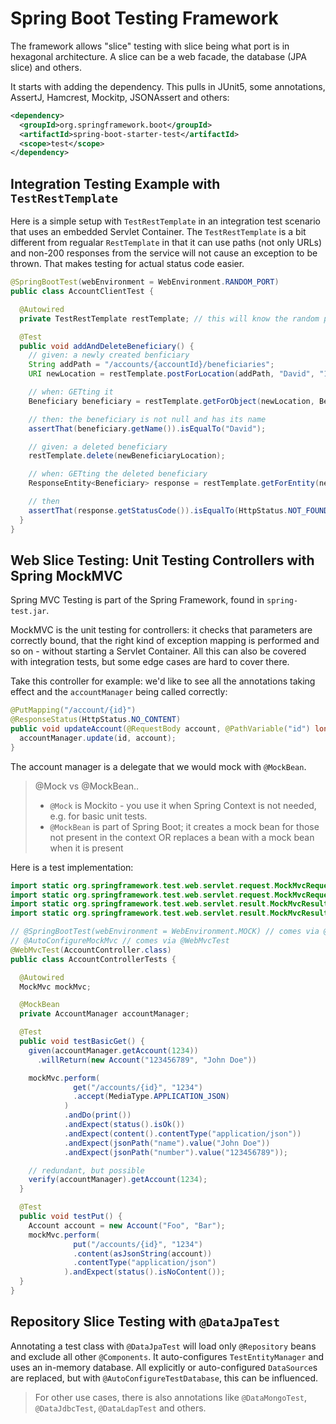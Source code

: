 # Spring Boot Testing Framework

The framework allows "slice" testing with slice being what port is in hexagonal architecture. A slice can be a web facade, the database (JPA slice) and others.

It starts with adding the dependency. This pulls in JUnit5, some annotations, AssertJ, Hamcrest, Mockitp, JSONAssert and others:
```xml
<dependency>
  <groupId>org.springframework.boot</groupId>
  <artifactId>spring-boot-starter-test</artifactId>
  <scope>test</scope>
</dependency>
```

## Integration Testing Example with `TestRestTemplate`

Here is a simple setup with `TestRestTemplate` in an integration test scenario that uses an embedded Servlet Container.
The `TestRestTemplate` is a bit different from regualar `RestTemplate` in that it can use paths (not only URLs) and non-200 responses from the service will not cause an exception to be thrown. That makes testing for actual status code easier.

```java
@SpringBootTest(webEnvironment = WebEnvironment.RANDOM_PORT)
public class AccountClientTest {

  @Autowired
  private TestRestTemplate restTemplate; // this will know the random port

  @Test
  public void addAndDeleteBeneficiary() {
    // given: a newly created benficiary
    String addPath = "/accounts/{accountId}/beneficiaries";
    URI newLocation = restTemplate.postForLocation(addPath, "David", "1");

    // when: GETting it
    Beneficiary beneficiary = restTemplate.getForObject(newLocation, Beneficiary.class);

    // then: the beneficiary is not null and has its name
    assertThat(beneficiary.getName()).isEqualTo("David");

    // given: a deleted beneficiary
    restTemplate.delete(newBeneficiaryLocation);

    // when: GETting the deleted beneficiary
    ResponseEntity<Beneficiary> response = restTemplate.getForEntity(newLocation, Beneficiary.class);

    // then
    assertThat(response.getStatusCode()).isEqualTo(HttpStatus.NOT_FOUND);
  }
}
```

## Web Slice Testing: Unit Testing Controllers with Spring MockMVC

Spring MVC Testing is part of the Spring Framework, found in `spring-test.jar`.

MockMVC is the unit testing for controllers: it checks that parameters are correctly bound, that the right kind of exception mapping is performed and so on - without starting a Servlet Container. All this can also be covered with integration tests, but some edge cases are hard to cover there. 

Take this controller for example: we'd like to see all the annotations taking effect and the `accountManager` being called correctly:

```java
@PutMapping("/account/{id}")
@ResponseStatus(HttpStatus.NO_CONTENT)
public void updateAccount(@RequestBody account, @PathVariable("id") long id) {
  accountManager.update(id, account);
}
```

The account manager is a delegate that we would mock with `@MockBean`.

> @Mock vs @MockBean..
> * `@Mock` is Mockito - you use it when Spring Context is not needed, e.g. for basic unit tests.
> * `@MockBean` is part of Spring Boot; it creates a mock bean for those not present in the context OR replaces a bean with a mock bean when it is present

Here is a test implementation:

```java
import static org.springframework.test.web.servlet.request.MockMvcRequestBuilders.get;
import static org.springframework.test.web.servlet.request.MockMvcRequestBuilders.put;
import static org.springframework.test.web.servlet.result.MockMvcResultMatchers.status;
import static org.springframework.test.web.servlet.result.MockMvcResultMatchers.content;

// @SpringBootTest(webEnvironment = WebEnvironment.MOCK) // comes via @WebMvcTest
// @AutoConfigureMockMvc // comes via @WebMvcTest
@WebMvcTest(AccountController.class)
public class AccountControllerTests {

  @Autowired
  MockMvc mockMvc;

  @MockBean
  private AccountManager accountManager;

  @Test
  public void testBasicGet() {
    given(accountManager.getAccount(1234))
      .willReturn(new Account("123456789", "John Doe"))

    mockMvc.perform(
              get("/accounts/{id}", "1234")
              .accept(MediaType.APPLICATION_JSON)
            )
            .andDo(print())
            .andExpect(status().isOk())
            .andExpect(content().contentType("application/json"))
            .andExpect(jsonPath("name").value("John Doe"))
            .andExpect(jsonPath("number").value("123456789"));

    // redundant, but possible
    verify(accountManager).getAccount(1234);
  }

  @Test
  public void testPut() {
    Account account = new Account("Foo", "Bar");
    mockMvc.perform(
              put("/accounts/{id}", "1234")
              .content(asJsonString(account))
              .contentType("application/json")
            ).andExpect(status().isNoContent());
  }
}
```

## Repository Slice Testing with `@DataJpaTest`

Annotating a test class with `@DataJpaTest` will load only `@Repository` beans and exclude all other `@Components`. It auto-configures `TestEntityManager` and uses an in-memory database.
All explicitly or auto-configured `DataSource`s are replaced, but with `@AutoConfigureTestDatabase`, this can be influenced.

> For other use cases, there is also annotations like `@DataMongoTest`, `@DataJdbcTest`, `@DataLdapTest` and others.






